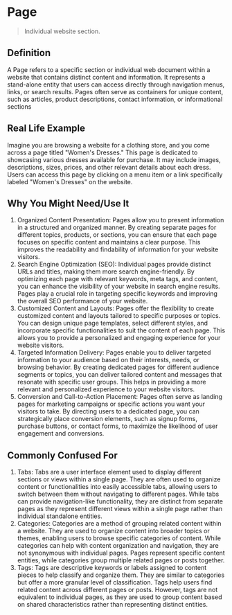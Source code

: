 # Page

>Individual website section.

## Definition

A Page refers to a specific section or individual web document within a website that contains distinct content and information. It represents a stand-alone entity that users can access directly through navigation menus, links, or search results. Pages often serve as containers for unique content, such as articles, product descriptions, contact information, or informational sections

## Real Life Example

Imagine you are browsing a website for a clothing store, and you come across a page titled "Women's Dresses." This page is dedicated to showcasing various dresses available for purchase. It may include images, descriptions, sizes, prices, and other relevant details about each dress. Users can access this page by clicking on a menu item or a link specifically labeled "Women's Dresses" on the website.

## Why You Might Need/Use It

1. Organized Content Presentation: Pages allow you to present information in a structured and organized manner. By creating separate pages for different topics, products, or sections, you can ensure that each page focuses on specific content and maintains a clear purpose. This improves the readability and findability of information for your website visitors.
2. Search Engine Optimization (SEO): Individual pages provide distinct URLs and titles, making them more search engine-friendly. By optimizing each page with relevant keywords, meta tags, and content, you can enhance the visibility of your website in search engine results. Pages play a crucial role in targeting specific keywords and improving the overall SEO performance of your website.
3. Customized Content and Layouts: Pages offer the flexibility to create customized content and layouts tailored to specific purposes or topics. You can design unique page templates, select different styles, and incorporate specific functionalities to suit the content of each page. This allows you to provide a personalized and engaging experience for your website visitors.
4. Targeted Information Delivery: Pages enable you to deliver targeted information to your audience based on their interests, needs, or browsing behavior. By creating dedicated pages for different audience segments or topics, you can deliver tailored content and messages that resonate with specific user groups. This helps in providing a more relevant and personalized experience to your website visitors.
5. Conversion and Call-to-Action Placement: Pages often serve as landing pages for marketing campaigns or specific actions you want your visitors to take. By directing users to a dedicated page, you can strategically place conversion elements, such as signup forms, purchase buttons, or contact forms, to maximize the likelihood of user engagement and conversions.

## Commonly Confused For

1. Tabs: Tabs are a user interface element used to display different sections or views within a single page. They are often used to organize content or functionalities into easily accessible tabs, allowing users to switch between them without navigating to different pages. While tabs can provide navigation-like functionality, they are distinct from separate pages as they represent different views within a single page rather than individual standalone entities.
2. Categories: Categories are a method of grouping related content within a website. They are used to organize content into broader topics or themes, enabling users to browse specific categories of content. While categories can help with content organization and navigation, they are not synonymous with individual pages. Pages represent specific content entities, while categories group multiple related pages or posts together.
3. Tags: Tags are descriptive keywords or labels assigned to content pieces to help classify and organize them. They are similar to categories but offer a more granular level of classification. Tags help users find related content across different pages or posts. However, tags are not equivalent to individual pages, as they are used to group content based on shared characteristics rather than representing distinct entities.
